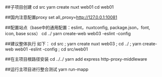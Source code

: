 ##子项目创建
cd src
yarn create nuxt web01
cd web01

##国内注意配置proxy
set all_proxy=http://127.0.0.1:10081

##配置站点（base中的通用配置：eslint，nuxtconfig, package.json，font, icon, base scss）
cd ../
yarn create-web web03 -eslint -config

##建议整体执行 如下：
cd src ; yarn create nuxt web03 ; cd ../ ; yarn create-web web01 -eslint -config ; cd src/web01

##在主项目根路径安装
cd ../../
yarn add express http-proxy-middleware

##运行主项目进行整合测试
yarn run-mapp
